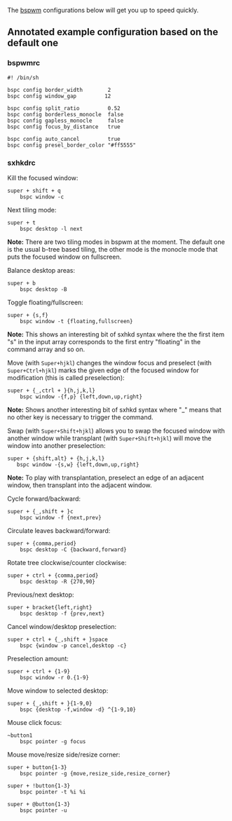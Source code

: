The [bspwm](/index.php/Bspwm "Bspwm") configurations below will get you up to speed quickly.

## Annotated example configuration based on the default one

### bspwmrc

```
#! /bin/sh

bspc config border_width        2
bspc config window_gap         12

bspc config split_ratio         0.52
bspc config borderless_monocle  false
bspc config gapless_monocle     false
bspc config focus_by_distance   true

bspc config auto_cancel         true
bspc config presel_border_color "#ff5555"

```

### sxhkdrc

Kill the focused window:

```
super + shift + q
    bspc window -c

```

Next tiling mode:

```
super + t
    bspc desktop -l next

```

**Note:** There are two tiling modes in bspwm at the moment. The default one is the usual b-tree based tiling, the other mode is the monocle mode that puts the focused window on fullscreen.

Balance desktop areas:

```
super + b
    bspc desktop -B

```

Toggle floating/fullscreen:

```
super + {s,f}
    bspc window -t {floating,fullscreen}

```

**Note:** This shows an interesting bit of sxhkd syntax where the the first item "s" in the input array corresponds to the first entry "floating" in the command array and so on.

Move (with `Super+hjkl`) changes the window focus and preselect (with `Super+Ctrl+hjkl`) marks the given edge of the focused window for modification (this is called preselection):

```
super + {_,ctrl + }{h,j,k,l}
    bspc window -{f,p} {left,down,up,right}

```

**Note:** Shows another interesting bit of sxhkd syntax where "_" means that no other key is necessary to trigger the command.

Swap (with `Super+Shift+hjkl`) allows you to swap the focused window with another window while transplant (with `Super+Shift+hjkl`) will move the window into another preselection:

```
super + {shift,alt} + {h,j,k,l}
   bspc window -{s,w} {left,down,up,right}

```

**Note:** To play with transplantation, preselect an edge of an adjacent window, then transplant into the adjacent window.

Cycle forward/backward:

```
super + {_,shift + }c
    bspc window -f {next,prev}

```

Circulate leaves backward/forward:

```
super + {comma,period}
    bspc desktop -C {backward,forward}

```

Rotate tree clockwise/counter clockwise:

```
super + ctrl + {comma,period}
    bspc desktop -R {270,90}

```

Previous/next desktop:

```
super + bracket{left,right}
    bspc desktop -f {prev,next}

```

Cancel window/desktop preselection:

```
super + ctrl + {_,shift + }space
    bspc {window -p cancel,desktop -c}

```

Preselection amount:

```
super + ctrl + {1-9}
    bspc window -r 0.{1-9}

```

Move window to selected desktop:

```
super + {_,shift + }{1-9,0}
    bspc {desktop -f,window -d} ^{1-9,10}

```

Mouse click focus:

```
~button1
    bspc pointer -g focus

```

Mouse move/resize side/resize corner:

```
super + button{1-3}
    bspc pointer -g {move,resize_side,resize_corner}

super + !button{1-3}
    bspc pointer -t %i %i

super + @button{1-3}
    bspc pointer -u

```